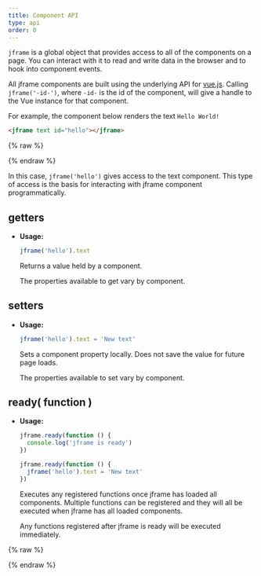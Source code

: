 ```yaml
---
title: Component API
type: api
order: 0
---
```


`jframe` is a global object that provides access to all of the components on a page. You can interact with it to read and write data in the browser and to hook into component events.

All jframe components are built using the underlying API for [vue.js](https://vuejs.org). Calling `jframe('-id-')`, where `-id-` is the id of the component, will give a handle to the Vue instance for that component.

For example, the component below renders the text `Hello World!`

``` html
<jframe text id="hello"></jframe>
```
{% raw %}
<div class="demo">
  <jframe text id="hello"></jframe>
</div>
{% endraw %}

In this case, `jframe('hello')` gives access to the text component. This type of access is the basis for interacting with jframe component programmatically.

## getters

- **Usage:**

  ``` js
  jframe('hello').text
  ```

  Returns a value held by a component.

  The properties available to get vary by component.

## setters

- **Usage:**

  ``` js
  jframe('hello').text = 'New text'
  ```

  Sets a component property locally. Does not save the value for future page loads.

  The properties available to set vary by component.

## ready( function )

- **Usage:**

  ``` js
  jframe.ready(function () {
    console.log('jframe is ready')
  })

  jframe.ready(function () {
    jframe('hello').text = 'New text'
  })
  ```

  Executes any registered functions once jframe has loaded all components. Multiple functions can be registered and they will all be executed when jframe has all loaded components.

  Any functions registered after jframe is ready will be executed immediately.

{% raw %}
<!-- jframe snippet code -->
<script>
  (function(s,i,m,p,l,e,r){s[p]=s[p]||{f:[],ready:function(c){s[p].f.push(c)}},e=i.createElement(m),
  e.async=1,r=i.getElementsByTagName(m)[0],e.src=l+p+'.js',r.parentNode.insertBefore(e,r);
  })(window,document,'script','jframe','//jfra.me/v0/');
</script>
{% endraw %}
